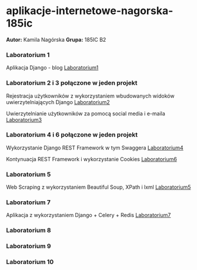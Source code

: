 # aplikacje-internetowe-nagorska-185ic
**Autor:** Kamila Nagórska
**Grupa:** 185IC B2

### Laboratorium 1 
Aplikacja Django - blog [Laboratorium1](https://github.com/kamilanagorska/aplikacje-internetowe-nagorska-185ic/tree/main/Laboratorium1)

### Laboratorium 2 i 3 połączone w jeden projekt
Rejestracja użytkowników z wykorzystaniem wbudowanych widoków uwierzytelniających Django [Laboratorium2](https://github.com/kamilanagorska/aplikacje-internetowe-nagorska-185ic/tree/main/Laboratorium2oraz3#laboratorium-2)

Uwierzytelnianie użytkowników za pomocą social media i e-maila [Laboratorium3](https://github.com/kamilanagorska/aplikacje-internetowe-nagorska-185ic/tree/main/Laboratorium2oraz3#laboratorium-3)

### Laboratorium 4 i 6 połączone w jeden projekt
Wykorzystanie Django REST Framework w tym Swaggera [Laboratorium4](https://github.com/kamilanagorska/aplikacje-internetowe-nagorska-185ic/tree/main/Laboratorium4oraz6#laboratorium-4)

Kontynuacja REST Framework i wykorzystanie Cookies [Laboratorium6](https://github.com/kamilanagorska/aplikacje-internetowe-nagorska-185ic/tree/main/Laboratorium4oraz6#laboratorium-6)

### Laboratorium 5
Web Scraping z wykorzystaniem Beautiful Soup, XPath i lxml [Laboratorium5](https://github.com/kamilanagorska/aplikacje-internetowe-nagorska-185ic/tree/main/Laboratorium5)

### Laboratorium 7
Aplikacja z wykorzystaniem Django + Celery + Redis [Laboratorium7](https://github.com/kamilanagorska/aplikacje-internetowe-nagorska-185ic/tree/main/Laboratorium7)

### Laboratorium 8
### Laboratorium 9
### Laboratorium 10